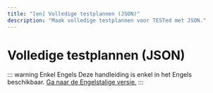 ```yaml
---
title: "[en] Volledige testplannen (JSON)"
description: "Maak volledige testplannen voor TESTed met JSON."
---
```

# Volledige testplannen (JSON)

::: warning Enkel Engels
Deze handleiding is enkel in het Engels beschikbaar.
[Ga naar de Engelstalige versie.](/en/tested/references/json)
:::

